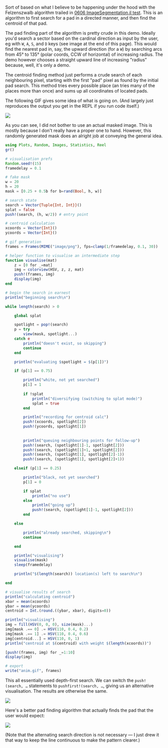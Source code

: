 Sort of based on what I believe to be happening under the hood with the Felzenszwalb algorithm trailed in [0606 ImageSegmentation.jl test](0606%20ImageSegmentation.jl%20test.md). This is an algorithm to first search for a pad in a directed manner, and then find the centroid of that pad.

The pad finding part of the algorithm is pretty crude in this demo. Ideally you'd search a sector based on the cardinal direction as input by the user, eg with `W`, `A`, `S`, and `D` keys (see image at the end of this page). This would find the nearest pad in, say, the upward direction (for a `W`) by searching arcs from 45° to 135° (polar coords, CCW of horizontal) of increasing radius. The demo however chooses a straight upward line of increasing "radius" because, well, it's only a demo.

The centroid finding method just performs a crude search of each neighbouring pixel, starting with the first "pad" pixel as found by the initial pad search. This method tries every possible place (an tries many of the places more than once) and sums up all coordinates of located pads.

The following GIF gives some idea of what is going on. (And largely just reproduces the output you get in the REPL if you run code itself.)

![](anim.gif)

As you can see, I did not bother to use an actual masked image. This is mostly because I don't really have a proper one to hand. However, this randomly generated mask does an alright job at conveying the general idea.

```julia
using Plots, Random, Images, Statistics, Reel
gr()

# visualisation prefs
Random.seed!(15)
framedelay = 0.1

# fake mask
w = 20
h = 20
mask = [0.25 + 0.5b for b=rand(Bool, h, w)]

# search state
search = Vector{Tuple{Int, Int}}()
splat = false
push!(search, (h, w/2))	# entry point

# centroid calculation
xcoords = Vector{Int}()
ycoords = Vector{Int}()

# gif generation
frames = Frames(MIME("image/png"), fps=clamp(1/framedelay, 0.1, 30))

# helper function to visualise an intermediate step
function visualise(mat)
	z = [0 for _=mat]
	img = colorview(HSV, z, z, mat)
	push!(frames, img)
	display(img)
end

# begin the search in earnest
println("beginning search\n")

while length(search) > 0

	global splat

	spotlight = pop!(search)
	p = try
		view(mask, spotlight...)
	catch e
		println("doesn't exist, so skipping")
		continue
	end

	println("evaluating $spotlight = $(p[1])")

	if (p[1] == 0.75)

		println("white, not yet searched")
		p[1] = 1
		
		if !splat
			println("diversifying (switching to splat mode)")
			splat = true
		end

		println("recording for centroid calc")
		push!(xcoords, spotlight[2])
		push!(ycoords, spotlight[1])
		
		
		println("queuing neighbouring points for follow-up")
		push!(search, (spotlight[1]-1, spotlight[2]))
		push!(search, (spotlight[1]+1, spotlight[2]))
		push!(search, (spotlight[1], spotlight[2]-1))
		push!(search, (spotlight[1], spotlight[2]+1))

	elseif (p[1] == 0.25)

		println("black, not yet searched")
		p[1] = 0

		if splat
			println("no use")
		else
			println("going up")
			push!(search, (spotlight[1]-1, spotlight[2]))
		end

	else

		println("already searched, skipping\n")
		continue

	end

	println("visualising")
	visualise(mask)
	sleep(framedelay)

	println("$(length(search)) location(s) left to search\n")

end

# visualise results of search
println("calculating centroid")
xbar = mean(xcoords)
ybar = mean(ycoords)
centroid = Int.(round.((ybar, xbar), digits=0))

println("visualising")
img = fill(HSV(0, 0, 0), size(mask)...)
img[mask .== 0] .= HSV(110, 0.4, 0.2)
img[mask .== 1] .= HSV(110, 0.4, 0.6)
img[centroid...] = HSV(110, 0, 1)
println("centroid at $(centroid) with weight $(length(xcoords))")

[push!(frames, img) for _=1:10]
display(img)

# export
write("anim.gif", frames)

```

This all essentially used depth-first search. We can switch the `push!(search, …` statements to `pushfirst!(search, …`, giving us an alternative visualisation. The results are otherwise the same.

![](anim_bfs.gif)

Here's a better pad finding algorithm that actually finds the pad that the user would expect:

![](Page%201,%20object%205.jpg)

(Note that the alternating search direction is not necessary — I just drew it that way to keep the line continuous to make the pattern clearer.)